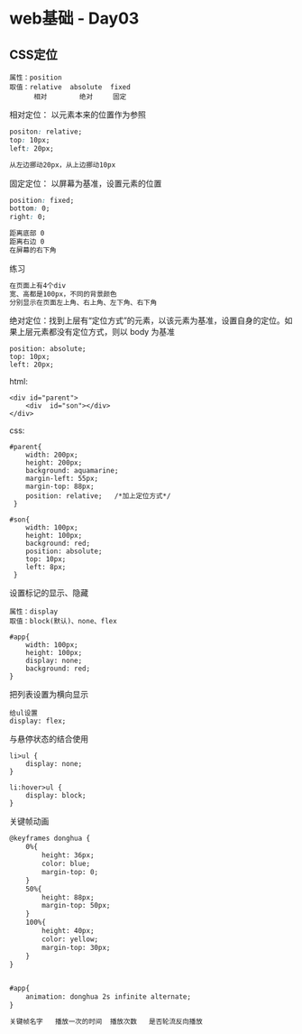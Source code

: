 # web基础 - Day03 

## CSS定位
```
属性：position
取值：relative  absolute  fixed
      相对        绝对     固定
```
相对定位：
以元素本来的位置作为参照
```css
positon: relative;
top: 10px;
left: 20px;

从左边挪动20px，从上边挪动10px
```

固定定位：
以屏幕为基准，设置元素的位置
```css
position: fixed;
bottom: 0;
right: 0;

距离底部 0
距离右边 0
在屏幕的右下角
```

练习
```css
在页面上有4个div
宽、高都是100px，不同的背景颜色
分别显示在页面左上角、右上角、左下角、右下角
```

绝对定位：找到上层有“定位方式”的元素，以该元素为基准，设置自身的定位。如果上层元素都没有定位方式，则以 body 为基准
```
position: absolute;
top: 10px;
left: 20px;
```

html:
```
<div id="parent">
    <div  id="son"></div>
</div>
```
css:
```
#parent{
    width: 200px;
    height: 200px;
    background: aquamarine;
    margin-left: 55px;
    margin-top: 88px;
    position: relative;   /*加上定位方式*/
 }

#son{
    width: 100px;
    height: 100px;
    background: red;
    position: absolute;
    top: 10px;
    left: 8px;
 }
```

设置标记的显示、隐藏
```
属性：display
取值：block(默认)、none、flex

#app{
    width: 100px;
    height: 100px;
    display: none;
    background: red;
}
```

把列表设置为横向显示
```
给ul设置
display: flex;
```

与悬停状态的结合使用
```
li>ul {
    display: none;
}

li:hover>ul {
    display: block;
}
```

关键帧动画
```html
@keyframes donghua {
    0%{
        height: 36px;
        color: blue;
        margin-top: 0;
    }
    50%{
        height: 88px;
        margin-top: 50px;
    }
    100%{
        height: 40px;
        color: yellow;
        margin-top: 30px;
    }
}


#app{
    animation: donghua 2s infinite alternate;
}

关键帧名字   播放一次的时间  播放次数   是否轮流反向播放
```
